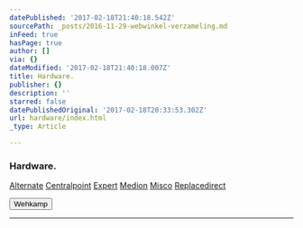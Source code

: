 ```yaml
---
datePublished: '2017-02-18T21:40:18.542Z'
sourcePath: _posts/2016-11-29-webwinkel-verzameling.md
inFeed: true
hasPage: true
author: []
via: {}
dateModified: '2017-02-18T21:40:18.007Z'
title: Hardware.
publisher: {}
description: ''
starred: false
datePublishedOriginal: '2017-02-18T20:33:53.302Z'
url: hardware/index.html
_type: Article

---
```

### Hardware.
[Alternate][0]
[Centralpoint][1]
[Expert][2]
[Medion][3]
[Misco][4]
[Replacedirect][5]

<button data-role="cta" style="">Wehkamp</button>

---



[0]: http://www.alternate.nl/tt/?tt=904_22575_133761_Alternate&r=
[1]: http://www.centralpoint.nl/tracker/index.php?tt=534_680575_88325_&r=
[2]: http://tc.tradetracker.net/?c=5515&m=187261&a=133761&r=&u=
[3]: http://tc.tradetracker.net/?c=3452&m=893025&a=133761&r=&u=
[4]: http://tc.tradetracker.net/?c=5917&m=1001612&a=88590&r=&u=
[5]: http://www.replacedirect.nl/page/startExternal/?tt=4825_935388_133761_&r=